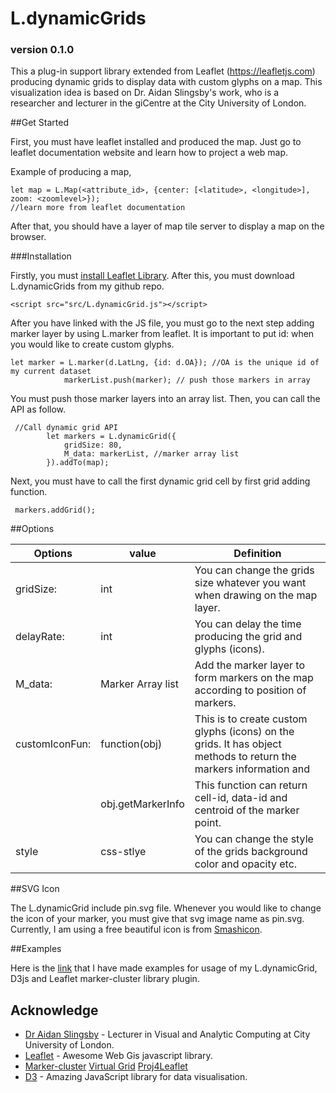 # L.dynamicGrids 
### version 0.1.0

This a plug-in support library extended from Leaflet (https://leafletjs.com) producing dynamic grids to display data with custom glyphs on a map.
This visualization idea is based on Dr. Aidan Slingsby's work, who is a researcher and lecturer in the giCentre at the City University of London.

##Get Started 

First, you must have leaflet installed and produced the map. Just go to leaflet documentation website and learn how to project a web map. 

Example of producing a map,
```
let map = L.Map(<attribute_id>, {center: [<latitude>, <longitude>], zoom: <zoomlevel>}); 
//learn more from leaflet documentation 
```

After that, you should have a layer of map tile server to display a map on the browser.

###Installation 

Firstly, you must [install Leaflet Library](https://leafletjs.com/download.html). 
After this, you must download L.dynamicGrids from my github repo. 

```
<script src="src/L.dynamicGrid.js"></script>
```

After you have linked with the JS file, you must go to the next step adding marker layer by using
L.marker from leaflet. It is important to put id:<your unique id of dataset> when you would like to create custom glyphs. 
```
let marker = L.marker(d.LatLng, {id: d.OA}); //OA is the unique id of my current dataset
            markerList.push(marker); // push those markers in array
```

You must push those marker layers into an array list.  Then, you can call the API as follow.

```
 //Call dynamic grid API
        let markers = L.dynamicGrid({
            gridSize: 80,
            M_data: markerList, //marker array list 
        }).addTo(map);
```
Next, you must have to call the first dynamic grid cell by first grid adding function.

```
 markers.addGrid();
```

##Options 

| Options | value | Definition |
| ------- | --- | --- |
| gridSize:  | int |You can change the grids size whatever you want when drawing on the map layer. |
| delayRate: | int |You can delay the time producing the grid and glyphs (icons).|
| M_data: | Marker Array list | Add the marker layer to form markers on the map according to position of markers.|
| customIconFun: | function(obj) | This is to create custom glyphs (icons) on the grids. It has object methods to return the markers information and |
| |obj.getMarkerInfo| This function can return cell-id, data-id and centroid of the marker point.|
|style | css-stlye | You can change the style of the grids background color and opacity etc.|

##SVG Icon 

The L.dynamicGrid include pin.svg file. Whenever you would like to change the icon of your marker, you must give that svg image name as pin.svg.
Currently, I am using a free beautiful icon is from [Smashicon](https://www.flaticon.com/authors/smashicons).

##Examples 

Here is the [link](http://www.student.city.ac.uk/~acvt664/L.dynamicGrids/examples/) that I have made examples for usage of my L.dynamicGrid, D3js and Leaflet marker-cluster library plugin.

## Acknowledge

* [Dr Aidan Slingsby](https://www.city.ac.uk/people/academics/aidan-slingsby) - Lecturer in Visual and Analytic Computing at City University of London.
* [Leaflet](https://leafletjs.com) - Awesome Web Gis javascript library.
* [Marker-cluster](https://github.com/Leaflet/Leaflet.markercluster) [Virtual Grid](https://github.com/patrickarlt/leaflet-virtual-grid) [Proj4Leaflet](https://github.com/kartena/Proj4Leaflet)
* [D3](https://d3js.org/) - Amazing JavaScript library for data visualisation. 
